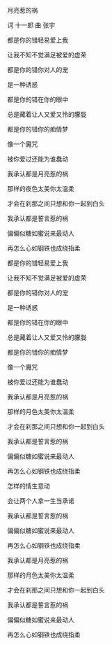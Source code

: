 月亮惹的祸

词 十一郎 曲 张宇

都是你的错轻易爱上我

让我不知不觉满足被爱的虚荣

都是你的错你对人的宠

是一种诱惑

都是你的错在你的眼中

总是藏着让人又爱又怜的朦胧

都是你的错你的痴情梦

像一个魔咒

被你爱过还能为谁蠢动

我承认都是月亮惹的祸

那样的夜色太美你太温柔

才会在刹那之间只想和你一起到白头

我承认都是誓言惹的祸

偏偏似糖如蜜说来最动人

再怎么心如钢铁也成绕指柔

都是你的错轻易爱上我

让我不知不觉满足被爱的虚荣

都是你的错你对人的宠

是一种诱惑

都是你的错在你的眼中

总是藏着让人又爱又怜的朦胧

都是你的错你的痴情梦

像一个魔咒

被你爱过还能为谁蠢动

我承认都是月亮惹的祸

那样的月色太美你太温柔

才会在刹那之间只想和你一起到白头

我承认都是誓言惹的祸

偏偏似糖如蜜说来最动人

再怎么心如钢铁也成绕指柔

怎样的情生意动

会让两个人拿一生当承诺

我承认都是誓言惹的祸

偏偏似糖如蜜说来最动人

再怎么心如钢铁也成绕指柔

我承认都是月亮惹的祸

那样的月色太美你太温柔

才会在刹那之间只想和你一起到白头

我承认都是誓言惹的祸

偏偏似糖如蜜说来最动人

再怎么心如钢铁也成绕指柔